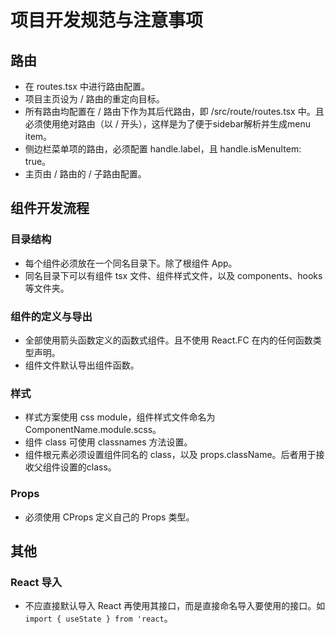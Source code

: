 # 项目开发规范与注意事项
## 路由
* 在 routes.tsx 中进行路由配置。
* 项目主页设为 / 路由的重定向目标。
* 所有路由均配置在 / 路由下作为其后代路由，即 /src/route/routes.tsx 中。且必须使用绝对路由（以 / 开头），这样是为了便于sidebar解析并生成menu item。
* 侧边栏菜单项的路由，必须配置 handle.label，且 handle.isMenuItem: true。
* 主页由 / 路由的 / 子路由配置。

## 组件开发流程
### 目录结构
* 每个组件必须放在一个同名目录下。除了根组件 App。
* 同名目录下可以有组件 tsx 文件、组件样式文件，以及 components、hooks 等文件夹。

### 组件的定义与导出
* 全部使用箭头函数定义的函数式组件。且不使用 React.FC 在内的任何函数类型声明。
* 组件文件默认导出组件函数。

### 样式
* 样式方案使用 css module，组件样式文件命名为 ComponentName.module.scss。
* 组件 class 可使用 classnames 方法设置。
* 组件根元素必须设置组件同名的 class，以及 props.className。后者用于接收父组件设置的class。

### Props
* 必须使用 CProps 定义自己的 Props 类型。

## 其他
### React 导入
* 不应直接默认导入 React 再使用其接口，而是直接命名导入要使用的接口。如`import { useState } from 'react`。
